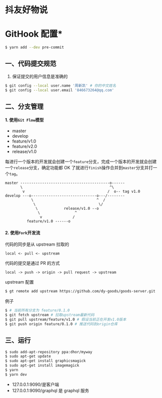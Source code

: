 # 抖友好物说

# GitHook 配置\*

```bash
$ yarn add --dev pre-commit
```

## 一、代码提交规范

1.  保证提交的用户信息是准确的

```bash
$ git config --local user.name '周新凯' # 你的中文姓名
$ git config --local user.email '846673264@qq.com'
```

## 二、分支管理

#### 1. 使用`Git Flow`模型

* master
* develop
* feature/v1.0
* feature/v2.0
* release/v1.0

每进行一个版本的开发就会创建一个`feature`分支，完成一个版本的开发就会创建一个`release`分支，确定功能都 OK 了就进行`finish`操作合并到`master`分支并打一个`tag`。

```
master -----------------------------------------o------
       \                                        ^\
        v                                      /  o-- tag v1.0
develop ---o------------------------------o---/--------
            \                             ^  /
             \                             \/
              \            release/v1.0 --o
               \                ^
                v              /
          feature/v1.0 ------o
```

#### 2. 使用`Fork`开发流

代码的同步是从 upstream 拉取的

```
local <- pull <- upstream
```

代码的提交是通过 PR 的方式

```
local -> push -> origin -> pull request -> upstream
```

upstream 配置

```bash
$ gt remote add upstream https://github.com/dy-goods/goods-server.git
```

例子

```bash
$ # 当前所有分支为 feature/0.1.0
$ git fetch upstream # 拉取upstream最新代码
$ git pull upstream/feature/v1.0 # 假设当前正在开发v1.0版本
$ git push origin feature/0.1.0 # 推送代码到origin仓库
```

## 三、运行

```bash
$ sudo add-apt-repository ppa:dhor/myway
$ sudo apt-get update
$ sudo apt-get install graphicsmagick
$ sudo apt-get install imagemagick
$ yarn
$ yarn dev
```

* 127.0.0.1:9090/是客户端
* 127.0.0.1:9090/graphql 是 graphql 服务
